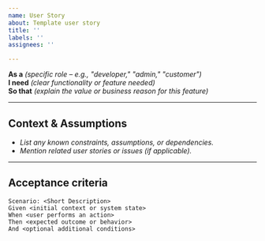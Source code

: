```yaml
---
name: User Story
about: Template user story
title: ''
labels: ''
assignees: ''

---
```


**As a** _(specific role – e.g., "developer," "admin," "customer")_  
**I need** _(clear functionality or feature needed)_  
**So that** _(explain the value or business reason for this feature)_

---

## **Context & Assumptions**
- _List any known constraints, assumptions, or dependencies._  
- _Mention related user stories or issues (if applicable)._

---

## **Acceptance criteria**
```gherkin
Scenario: <Short Description>  
Given <initial context or system state>  
When <user performs an action>  
Then <expected outcome or behavior>  
And <optional additional conditions>
```

